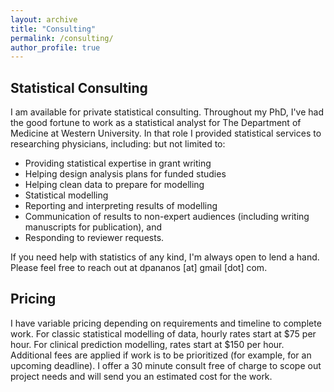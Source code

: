 ```yaml
---
layout: archive
title: "Consulting"
permalink: /consulting/
author_profile: true
---
```



## Statistical Consulting

I am available for private statistical consulting. Throughout my PhD, I've had the good fortune to work as a statistical analyst for The Department of Medicine at Western University.  In that role I provided statistical services to researching physicians, including: but not limited to:

* Providing statistical expertise in grant writing
* Helping design analysis plans for funded studies
* Helping clean data to prepare for modelling
* Statistical modelling
* Reporting and interpreting results of modelling
* Communication of results to non-expert audiences (including writing manuscripts for publication), and
* Responding to reviewer requests.

If you need help with statistics of any kind, I'm always open to lend a hand.  Please feel free to reach out at dpananos [at] gmail [dot] com.

## Pricing

I have variable pricing depending on requirements and timeline to complete work.  For classic statistical modelling of data, hourly rates start at \$75 per hour.  For clinical prediction modelling, rates start at \$150 per hour.  Additional fees are applied if work is to be prioritized (for example, for an upcoming deadline).  I offer a 30 minute consult free of charge to scope out project needs and will send you an estimated cost for the work.

